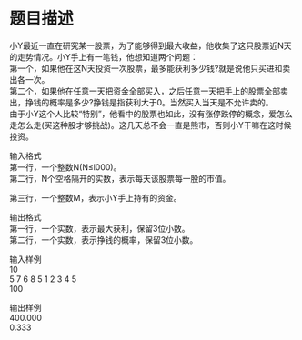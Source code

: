 # 题目描述


<p>
小Y最近一直在研究某一股票，为了能够得到最大收益，他收集了这只股票近N天的走势情况。小Y手上有一笔钱，他想知道两个问题：<br/>
第一个，如果他在这N天投资一次股票，最多能获利多少钱?就是说他只买进和卖出各一次。<br/>
第二个，如果他在任意一天把资金全部买入，之后任意一天把手上的股票全部卖出，挣钱的概率是多少?挣钱是指获利大于0。当然买入当天是不允许卖的。<br/>
由于小Y这个人比较“特别”，他看中的股票也如此，没有涨停跌停的概念，爱怎么走怎么走(买这种股才够挑战)。这几天总不会一直是熊市，否则小Y干嘛在这时候投资。
</p>
<p>
输入格式<br/>
第一行，一个整数N(N≤l000)。<br/>
第二行，N个空格隔开的实数，表示每天该股票每一股的市值。
</p>
<p>
第三行，一个整数M，表示小Y手上持有的资金。
</p>
<p>
输出格式<br/>
第一行，一个实数，表示最大获利，保留3位小数。<br/>
第二行，一个实数，表示挣钱的概率，保留3位小数。
</p>
<p>
输入样例<br/>
10<br/>
5 7 6 8 5 1 2 3 4 5<br/>
100
</p>
<p>
输出样例<br/>
400.000<br/>
0.333
</p>
